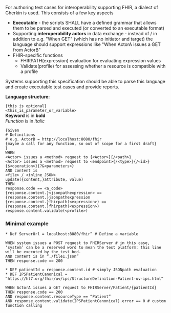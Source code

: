 For authoring test cases for interoperability supporting FHIR, a dialect of Gherkin is used. This consists of a few key aspects
* **Executable** - the scripts SHALL have a defined grammar that allows them to be parsed and executed (or converted to an executable format)
* Supporting **interoperability actors** in data exchange - instead of / in addition to e.g. "When GET" (which has no initiator and target) the language should support expressions like "When ActorA issues a GET from ActorB"
* FHIR-specific functions
  * FHIRPATH(expression) evaluation for evaluating expression values
  * Validate(profile) for assessing whether a resource is compatible with a profile

Systems supporting this specification should be able to parse this language and create executable test cases and provide reports.


**Language structure:**

`{this is optional}`  
`<this_is_parameter_or_variable>`  
**Keyword** is in **bold**  
*Function* is in *italic*

```plaintext
{Given
# Definitions 
# e.g. ActorB = http://localhost:8080/fhir 
{maybe a call for any function, so out of scope for a first draft} 
}
WHEN
<Actor> issues a <method> request to {<Actor>}{/<path>}
<Actor> issues a <method> request to <endpoint>{/<type>}{/<id>}{$<operation>}{?&<parameters>}
AND content is
<file> / <inline JSON>
update({content,}attribute, value)
THEN
response.code == <a_code>
{response.content.}<jsonpathexpression> == {response.content.}jsonpathexpression
{response.content.}fhirpath(<expression>) == {response.content.}fhirpath(<expression>)
response.content.validate(<profile>)

```

### Minimal example

```plaintext
* Def ServerUrl = localhost:8080/fhir” # Define a variable

WHEN system issues a POST request to FHIRServer # in this case, ‘system’ can be a reserved word to mean the test platform: this line will be executed by the test bed.
AND content is in “./file1.json”
THEN response.code == 200

* DEF patientId = response.content.id # simply JSONpath evaluation
* DEF IPSPatientCanonical =  “https://hl7.org/fhir/uv/ips/StructureDefinition-Patient-uv-ips.html”

WHEN ActorA issues a GET request to FHIRServer/Patient/{patientId}
THEN response.code == 200
AND response.content.resourceType == “Patient” 
AND response.content.validate(IPSPatientCanonical).error == 0 # custom function calling
```
